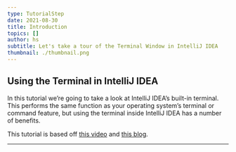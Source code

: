 ```yaml
---
type: TutorialStep
date: 2021-08-30
title: Introduction
topics: []
author: hs
subtitle: Let's take a tour of the Terminal Window in IntelliJ IDEA
thumbnail: ./thumbnail.png
---
```

## Using the Terminal in IntelliJ IDEA  
In this tutorial we’re going to take a look at IntelliJ IDEA’s built-in terminal. This performs the same function as your operating system’s terminal or command feature, but using the terminal inside IntelliJ IDEA has a number of benefits.

This tutorial is based off [this video](https://youtu.be/tlEkrWU0d1M) and [this blog](https://blog.jetbrains.com/idea/2020/09/using-the-terminal-in-intellij-idea/).

---
